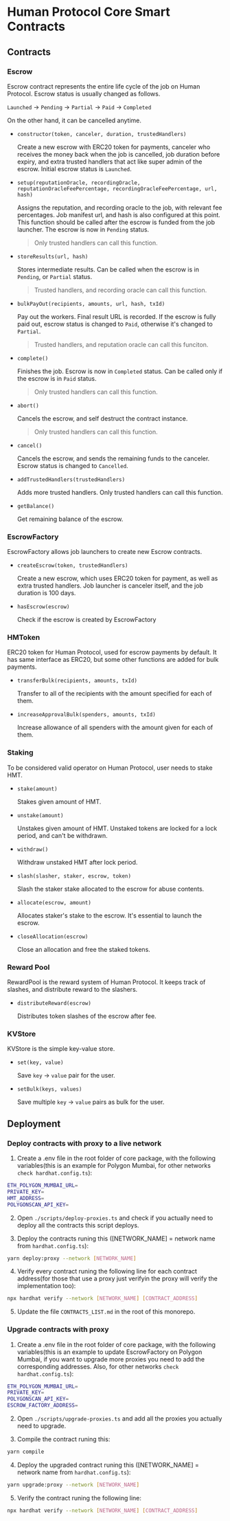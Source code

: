 # Human Protocol Core Smart Contracts

## Contracts

### Escrow

Escrow contract represents the entire life cycle of the job on Human Protocol. Escrow status is usually changed as follows.

`Launched` -> `Pending` -> `Partial` -> `Paid` -> `Completed`

On the other hand, it can be cancelled anytime.

- `constructor(token, canceler, duration, trustedHandlers)`

  Create a new escrow with ERC20 token for payments, canceler who receives the money back when the job is cancelled, job duration before expiry, and extra trusted handlers that act like super admin of the escrow. Initial escrow status is `Launched`.

- `setup(reputationOracle, recordingOracle, reputationOracleFeePercentage, recordingOracleFeePercentage, url, hash)`

  Assigns the reputation, and recording oracle to the job, with relevant fee percentages. Job manifest url, and hash is also configured at this point. This function should be called after the escrow is funded from the job launcher. The escrow is now in `Pending` status. 
  > Only trusted handlers can call this function.

- `storeResults(url, hash)`

  Stores intermediate results. Can be called when the escrow is in `Pending`, or `Partial` status. 
  > Trusted handlers, and recording oracle can call this function.

- `bulkPayOut(recipients, amounts, url, hash, txId)`

  Pay out the workers. Final result URL is recorded. If the escrow is fully paid out, escrow status is changed to `Paid`, otherwise it's changed to `Partial`. 
  > Trusted handlers, and reputation oracle can call this funciton.

- `complete()`

  Finishes the job. Escrow is now in `Completed` status. Can be called only if the escrow is in `Paid` status. 
  > Only trusted handlers can call this function.

- `abort()`

  Cancels the escrow, and self destruct the contract instance. 
  > Only trusted handlers can call this function.

- `cancel()`

  Cancels the escrow, and sends the remaining funds to the canceler. Escrow status is changed to `Cancelled`.

- `addTrustedHandlers(trustedHandlers)`

  Adds more trusted handlers. Only trusted handlers can call this function.

- `getBalance()`

  Get remaining balance of the escrow.

### EscrowFactory

EscrowFactory allows job launchers to create new Escrow contracts.

- `createEscrow(token, trustedHandlers)`

  Create a new escrow, which uses ERC20 token for payment, as well as extra trusted handlers. Job launcher is canceler itself, and the job duration is 100 days.

- `hasEscrow(escrow)`

  Check if the escrow is created by EscrowFactory

### HMToken

ERC20 token for Human Protocol, used for escrow payments by default. It has same interface as ERC20, but some other functions are added for bulk payments.

- `transferBulk(recipients, amounts, txId)`

  Transfer to all of the recipients with the amount specified for each of them.

- `increaseApprovalBulk(spenders, amounts, txId)`

  Increase allowance of all spenders with the amount given for each of them.

### Staking

To be considered valid operator on Human Protocol, user needs to stake HMT.

- `stake(amount)`

  Stakes given amount of HMT.

- `unstake(amount)`

  Unstakes given amount of HMT. Unstaked tokens are locked for a lock period, and can't be withdrawn.

- `withdraw()`

  Withdraw unstaked HMT after lock period.

- `slash(slasher, staker, escrow, token)`

  Slash the staker stake allocated to the escrow for abuse contents.

- `allocate(escrow, amount)`

  Allocates staker's stake to the escrow. It's essential to launch the escrow.

- `closeAllocation(escrow)`

  Close an allocation and free the staked tokens.

### Reward Pool

RewardPool is the reward system of Human Protocol. It keeps track of slashes, and distribute reward to the slashers.

- `distributeReward(escrow)`

  Distributes token slashes of the escrow after fee.

### KVStore

KVStore is the simple key-value store.

- `set(key, value)`

  Save `key` -> `value` pair for the user.

- `setBulk(keys, values)`

  Save multiple `key` -> `value` pairs as bulk for the user.

## Deployment

### Deploy contracts with proxy to a live network

1. Create a .env file in the root folder of core package, with the following variables(this is an example for Polygon Mumbai, for other networks `check hardhat.config.ts`):

```bash
ETH_POLYGON_MUMBAI_URL=
PRIVATE_KEY=
HMT_ADDRESS=
POLYGONSCAN_API_KEY=
```

2. Open `./scripts/deploy-proxies.ts` and check if you actually need to deploy all the contracts this script deploys.

3. Deploy the contracts runing this ([NETWORK_NAME] = network name from `hardhat.config.ts`):

```bash
yarn deploy:proxy --network [NETWORK_NAME]
```

4. Verify every contract runing the following line for each contract address(for those that use a proxy just verifyin the proxy will verify the implementation too):

```bash
npx hardhat verify --network [NETWORK_NAME] [CONTRACT_ADDRESS]
```

5. Update the file `CONTRACTS_LIST.md` in the root of this monorepo.

### Upgrade contracts with proxy

1. Create a .env file in the root folder of core package, with the following variables(this is an example to update EscrowFactory on Polygon Mumbai, if you want to upgrade
   more proxies you need to add the corresponding addresses. Also, for other networks `check hardhat.config.ts`):

```bash
ETH_POLYGON_MUMBAI_URL=
PRIVATE_KEY=
POLYGONSCAN_API_KEY=
ESCROW_FACTORY_ADDRESS=
```

2. Open `./scripts/upgrade-proxies.ts` and add all the proxies you actually need to upgrade.

3. Compile the contract runing this:

```bash
yarn compile
```

4. Deploy the upgraded contract runing this ([NETWORK_NAME] = network name from `hardhat.config.ts`):

```bash
yarn upgrade:proxy --network [NETWORK_NAME]
```

5. Verify the contract runing the following line:

```bash
npx hardhat verify --network [NETWORK_NAME] [CONTRACT_ADDRESS]
```
